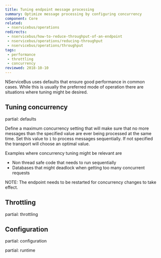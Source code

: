 ```yaml
---
title: Tuning endpoint message processing
summary: Optimize message processing by configuring concurrency
component: Core
related:
 - nservicebus/operations
redirects:
 - nservicebus/how-to-reduce-throughput-of-an-endpoint
 - nservicebus/operations/reducing-throughput
 - nservicebus/operations/throughput
tags:
 - performance
 - throttling
 - concurrency
reviewed: 2018-10-10
---
```


NServiceBus uses defaults that ensure good performance in common cases. While this is usually the preferred mode of operation there are situations where tuning might be desired.

## Tuning concurrency

partial: defaults

Define a maximum concurrency setting that will make sure that no more messages than the specified value are ever being processed at the same time. Set this value to `1` to process messages sequentially. If not specified the transport will choose an optimal value.

Examples where concurrency tuning might be relevant are

 * Non thread safe code that needs to run sequentially
 * Databases that might deadlock when getting too many concurrent requests
 
NOTE: The endpoint needs to be restarted for concurrency changes to take effect.

## Throttling

partial: throttling

## Configuration

partial: configuration

partial: runtime